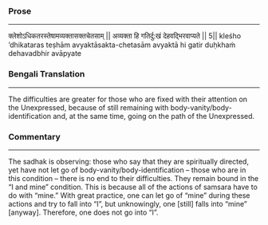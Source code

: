 ### Prose 
 --- 
क्लेशोऽधिकतरस्तेषामव्यक्तासक्तचेतसाम् ||
अव्यक्ता हि गतिर्दु:खं देहवद्भिरवाप्यते || 5||
kleśho ’dhikataras teṣhām avyaktāsakta-chetasām
avyaktā hi gatir duḥkhaṁ dehavadbhir avāpyate

### Bengali Translation 
 --- 
The difficulties are greater for those who are fixed with their attention on the Unexpressed, because of still remaining with body-vanity/body-identification and, at the same time, going on the path of the Unexpressed. 

### Commentary 
 --- 
The sadhak is observing: those who say that they are spiritually directed, yet have not let go of body-vanity/body-identification – those who are in this condition – there is no end to their difficulties. They remain bound in the “I and mine” condition. This is because all of the actions of samsara have to do with “mine.” With great practice, one can let go of “mine” during these actions and try to fall into “I”, but unknowingly, one [still] falls into “mine” [anyway]. Therefore, one does not go into “I”. 